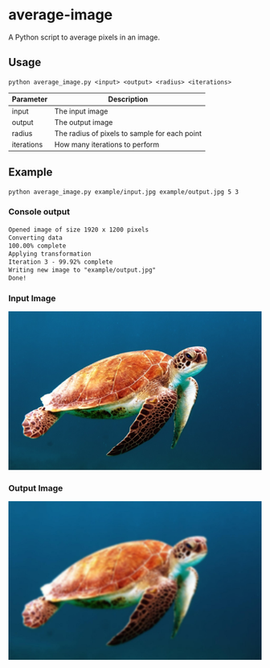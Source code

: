 # average-image
A Python script to average pixels in an image.


## Usage
```
python average_image.py <input> <output> <radius> <iterations>
```
|Parameter|Description|
|---------|-----------|
|input|The input image|
|output|The output image|
|radius|The radius of pixels to sample for each point|
|iterations|How many iterations to perform|


## Example
```
python average_image.py example/input.jpg example/output.jpg 5 3
```

### Console output
```
Opened image of size 1920 x 1200 pixels
Converting data
100.00% complete
Applying transformation
Iteration 3 - 99.92% complete
Writing new image to "example/output.jpg"
Done!
```

### Input Image
![Input Image](https://github.com/igorefremov/average-image/raw/master/example/input.jpg)

### Output Image
![Output Image](https://github.com/igorefremov/average-image/raw/master/example/output.jpg)
